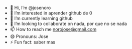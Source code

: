 - 👋 Hi, I’m @josenoro
- 👀 I’m interested in aprender github de 0
- 🌱 I’m currently learning github
- 💞️ I’m looking to collaborate on nada, por que no se nada
- 📫 How to reach me norojose@gmail.com
- 😄 Pronouns: Jose
- ⚡ Fun fact: saber mas

<!---
josenoro/josenoro is a ✨ special ✨ repository because its `README.md` (this file) appears on your GitHub profile.
You can click the Preview link to take a look at your changes.
--->
